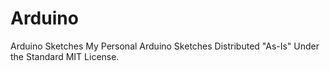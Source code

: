 # Arduino
Arduino Sketches
My Personal Arduino Sketches Distributed "As-Is" Under the Standard MIT License. 
